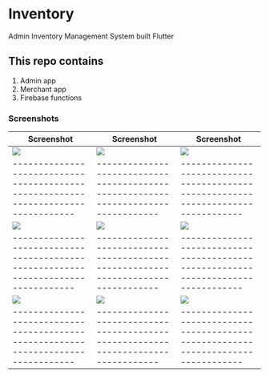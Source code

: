# Inventory

Admin Inventory Management System built Flutter

## This repo contains

1. Admin app
2. Merchant app
3. Firebase functions

### Screenshots

| Screenshot                                                                         | Screenshot                                                                         | Screenshot                                                                         |
| ---------------------------------------------------------------------------------- | ---------------------------------------------------------------------------------- | ---------------------------------------------------------------------------------- |
| <img src="https://github.com/newtonmunene99/inventory/blob/master/flutter_01.png"> | <img src="https://github.com/newtonmunene99/inventory/blob/master/flutter_02.png"> | <img src="https://github.com/newtonmunene99/inventory/blob/master/flutter_03.png"> |
| ---------------------------------------------------------------------------------- | ---------------------------------------------------------------------------------- | ---------------------------------------------------------------------------------- |
| <img src="https://github.com/newtonmunene99/inventory/blob/master/flutter_04.png"> | <img src="https://github.com/newtonmunene99/inventory/blob/master/flutter_05.png"> | <img src="https://github.com/newtonmunene99/inventory/blob/master/flutter_06.png"> |
| ---------------------------------------------------------------------------------- | ---------------------------------------------------------------------------------- | ---------------------------------------------------------------------------------- |
| <img src="https://github.com/newtonmunene99/inventory/blob/master/flutter_07.png"> | <img src="https://github.com/newtonmunene99/inventory/blob/master/flutter_08.png"> | <img src="https://github.com/newtonmunene99/inventory/blob/master/flutter_01.png"> |
| ---------------------------------------------------------------------------------- | ---------------------------------------------------------------------------------- | ---------------------------------------------------------------------------------- |